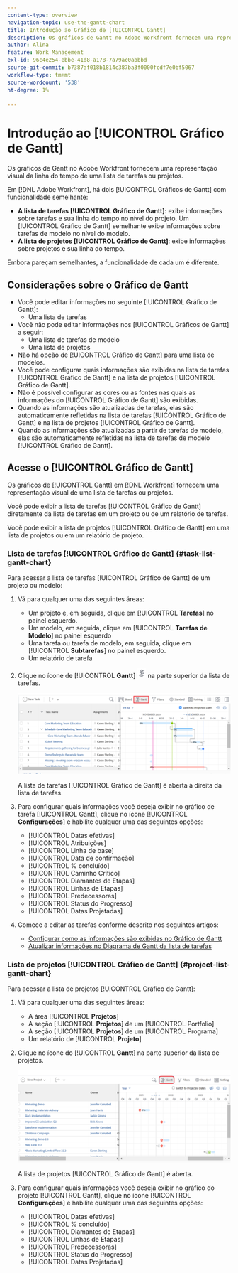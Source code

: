 ```yaml
---
content-type: overview
navigation-topic: use-the-gantt-chart
title: Introdução ao Gráfico de [!UICONTROL Gantt]
description: Os gráficos de Gantt no Adobe Workfront fornecem uma representação visual da linha do tempo de uma lista de tarefas ou projetos.
author: Alina
feature: Work Management
exl-id: 96c4e254-ebbe-41d8-a178-7a79ac0abbbd
source-git-commit: b7387af018b1814c387ba3f0000fcdf7e0bf5067
workflow-type: tm+mt
source-wordcount: '538'
ht-degree: 1%

---
```


# Introdução ao [!UICONTROL Gráfico de Gantt]

<!-- Audited: 01/2024 -->

Os gráficos de Gantt no Adobe Workfront fornecem uma representação visual da linha do tempo de uma lista de tarefas ou projetos.

Em [!DNL Adobe Workfront], há dois [!UICONTROL Gráficos de Gantt] com funcionalidade semelhante:

* **A lista de tarefas [!UICONTROL Gráfico de Gantt]**: exibe informações sobre tarefas e sua linha do tempo no nível do projeto. Um [!UICONTROL Gráfico de Gantt] semelhante exibe informações sobre tarefas de modelo no nível do modelo.
* **A lista de projetos [!UICONTROL Gráfico de Gantt]**: exibe informações sobre projetos e sua linha do tempo.

Embora pareçam semelhantes, a funcionalidade de cada um é diferente.

## Considerações sobre o Gráfico de Gantt

* Você pode editar informações no seguinte [!UICONTROL Gráfico de Gantt]:
   * Uma lista de tarefas
* Você não pode editar informações nos [!UICONTROL Gráficos de Gantt] a seguir:
   * Uma lista de tarefas de modelo
   * Uma lista de projetos
* Não há opção de [!UICONTROL Gráfico de Gantt] para uma lista de modelos.
* Você pode configurar quais informações são exibidas na lista de tarefas [!UICONTROL Gráfico de Gantt] e na lista de projetos [!UICONTROL Gráfico de Gantt].
* Não é possível configurar as cores ou as fontes nas quais as informações do [!UICONTROL Gráfico de Gantt] são exibidas.
* Quando as informações são atualizadas de tarefas, elas são automaticamente refletidas na lista de tarefas [!UICONTROL Gráfico de Gantt] e na lista de projetos [!UICONTROL Gráfico de Gantt].
* Quando as informações são atualizadas a partir de tarefas de modelo, elas são automaticamente refletidas na lista de tarefas de modelo [!UICONTROL Gráfico de Gantt].

## Acesse o [!UICONTROL Gráfico de Gantt]

Os gráficos de [!UICONTROL Gantt] em [!DNL Workfront] fornecem uma representação visual de uma lista de tarefas ou projetos.

Você pode exibir a lista de tarefas [!UICONTROL Gráfico de Gantt] diretamente da lista de tarefas em um projeto ou de um relatório de tarefas.

Você pode exibir a lista de projetos [!UICONTROL Gráfico de Gantt] em uma lista de projetos ou em um relatório de projeto.

### Lista de tarefas [!UICONTROL Gráfico de Gantt] {#task-list-gantt-chart}

<!--The task list [!UICONTROL Gantt Chart] is accessible in the following areas:

* In a Project

   * [!UICONTROL Tasks] section
   * [!UICONTROL Subtasks] section of a task

* In a [!UICONTROL Template]

* In a [!UICONTROL Task] report-->

Para acessar a lista de tarefas [!UICONTROL Gráfico de Gantt] de um projeto ou modelo:

1. Vá para qualquer uma das seguintes áreas:

   * Um projeto e, em seguida, clique em [!UICONTROL **Tarefas**] no painel esquerdo.
   * Um modelo, em seguida, clique em [!UICONTROL **Tarefas de Modelo**] no painel esquerdo
   * Uma tarefa ou tarefa de modelo, em seguida, clique em [!UICONTROL **Subtarefas**] no painel esquerdo.
   * Um relatório de tarefa

1. Clique no ícone de [!UICONTROL **Gantt**] ![Gantt ícone](assets/gantt-icon-nwe.png) na parte superior da lista de tarefas.

   ![Gantt da lista de tarefas](assets/task-list-gantt.png)

   A lista de tarefas [!UICONTROL Gráfico de Gantt] é aberta à direita da lista de tarefas.

1. Para configurar quais informações você deseja exibir no gráfico de tarefa [!UICONTROL Gantt], clique no ícone [!UICONTROL **Configurações**] e habilite qualquer uma das seguintes opções:

   * [!UICONTROL Datas efetivas]
   * [!UICONTROL Atribuições]
   * [!UICONTROL Linha de base]
   * [!UICONTROL Data de confirmação]
   * [!UICONTROL % concluído]
   * [!UICONTROL Caminho Crítico]
   * [!UICONTROL Diamantes de Etapas]
   * [!UICONTROL Linhas de Etapas]
   * [!UICONTROL Predecessoras]
   * [!UICONTROL Status do Progresso]
   * [!UICONTROL Datas Projetadas]

1. Comece a editar as tarefas conforme descrito nos seguintes artigos:

   * [Configurar como as informações são exibidas no Gráfico de Gantt](../use-the-gantt-chart/configure-info-on-gantt-chart.md)
   * [Atualizar informações no Diagrama de Gantt da lista de tarefas](../use-the-gantt-chart/update-info-task-list-gantt.md)

### Lista de projetos [!UICONTROL Gráfico de Gantt] {#project-list-gantt-chart}

<!--The project list [!UICONTROL Gantt Chart] is accessible in the following areas:

* In the [!UICONTROL Projects] area
* In the [!UICONTROL Projects] section of a [!UICONTROL Portfolio]
* In the [!UICONTROL Projects] section of a [!UICONTROL Program]
* In a [!UICONTROL Project] report-->

Para acessar a lista de projetos [!UICONTROL Gráfico de Gantt]:

1. Vá para qualquer uma das seguintes áreas:

   * A área [!UICONTROL **Projetos**]
   * A seção [!UICONTROL **Projetos**] de um [!UICONTROL Portfolio]
   * A seção [!UICONTROL **Projetos**] de um [!UICONTROL Programa]
   * Um relatório de [!UICONTROL **Projeto**]

1. Clique no ícone do [!UICONTROL **Gantt**] na parte superior da lista de projetos.

   ![Gantt da lista de projetos](assets/project-list-gantt.png)

   A lista de projetos [!UICONTROL Gráfico de Gantt] é aberta.

1. Para configurar quais informações você deseja exibir no gráfico do projeto [!UICONTROL Gantt], clique no ícone [!UICONTROL **Configurações**] e habilite qualquer uma das seguintes opções:

   * [!UICONTROL Datas efetivas]
   * [!UICONTROL % concluído]
   * [!UICONTROL Diamantes de Etapas]
   * [!UICONTROL Linhas de Etapas]
   * [!UICONTROL Predecessoras]
   * [!UICONTROL Status do Progresso]
   * [!UICONTROL Datas Projetadas]
